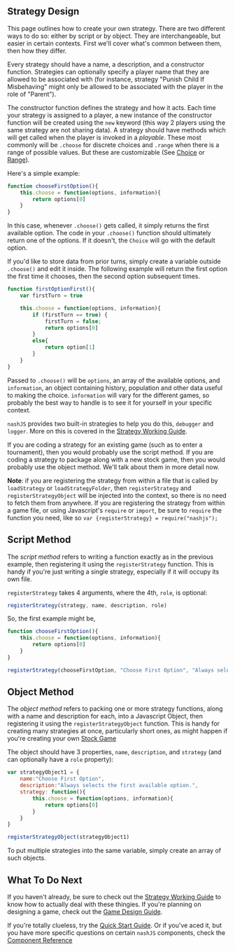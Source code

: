 ## Strategy Design

This page outlines how to create your own strategy. There are two different ways to do so: either by script or by object. They are interchangeable, but easier in certain contexts. First we'll cover what's common between them, then how they differ.

Every strategy should have a name, a description, and a constructor function. Strategies can optionally specify a player name that they are allowed to be associated with (for instance, strategy "Punish Child If Misbehaving" might only be allowed to be associated with the player in the role of "Parent").

The constructor function defines the strategy and how it acts. Each time your strategy is assigned to a player, a new instance of the constructor function will be created using the `new` keyword (this way 2 players using the same strategy are not sharing data). A strategy should have methods which will get called when the player is invoked in a _playable_. These most commonly will be `.choose` for discrete choices and `.range` when there is a range of possible values. But these are customizable (See [Choice](./playables/choice.md) or [Range](./playables/range.md)).

Here's a simple example:
```js
function chooseFirstOption(){
	this.choose = function(options, information){
		return options[0]
	}
}
```

In this case, whenever `.choose()` gets called, it simply returns the first available option. The code in your `.choose()` function should ultimately return one of the options. If it doesn't, the `Choice` will go with the default option.

If you'd like to store data from prior turns, simply create a variable outside `.choose()` and edit it inside. The following example will return the first option the first time it chooses, then the second option subsequent times.

```js
function firstOptionFirst(){
	var firstTurn = true

	this.choose = function(options, information){
		if (firstTurn == true) {
			firstTurn = false;
			return options[0]
		}
		else{
			return option[1]
		}
	}
}
```

Passed to `.choose()` will be `options`, an array of the available options, and `information`, an object containing history, population and other data useful to making the choice. `information` will vary for the different games, so probably the best way to handle is to see it for yourself in your specific context.

`nashJS` provides two built-in strategies to help you do this, `debugger` and `logger`. More on this is covered in the [Strategy Working Guide](./strategy-working.md).


If you are coding a strategy for an existing game (such as to enter a tournament), then you would probably use the script method. If you are coding a strategy to package along with a new stock game, then you would probably use the object method. We'll talk about them in more detail now.

**Note**: if you are registering the strategy from within a file that is called by `loadStrategy` or `loadStrategyFolder`, then `registerStrategy` and `registerStrategyObject` will be injected into the context, so there is no need to fetch them from anywhere. If you are registering the strategy from within a game file, or using Javascript's `require` or `import`, be sure to `require` the function you need, like so `var {registerStrategy} = require("nashjs");`

## Script Method

The _script method_ refers to writing a function exactly as in the previous example, then registering it using the `registerStrategy` function. This is handy if you're just writing a single strategy, especially if it will occupy its own file.

`registerStrategy` takes 4 arguments, where the 4th, `role`, is optional:
```js
registerStrategy(strategy, name, description, role)
```
So, the first example might be,
```js
function chooseFirstOption(){
	this.choose = function(options, information){
		return options[0]
	}
}

registerStrategy(chooseFirstOption, "Choose First Option", "Always selects the first available option.");
```


## Object Method

The _object method_ refers to packing one or more strategy functions, along with a name and description for each, into a Javascript Object, then registering it using the `registerStrategyObject` function. This is handy for creating many strategies at once, particularly short ones, as might happen if you're creating your own [Stock Game](./stock-games/index.md)

The object should have 3 properties, `name`, `description`, and `strategy` (and can optionally have a `role` property):

```js
var strategyObject1 = {
	name:"Choose First Option",
	description:"Always selects the first available option.",
	strategy: function(){
		this.choose = function(options, information){
			return options[0]
		}
	}
}

registerStrategyObject(strategyObject1)
```
To put multiple strategies into the same variable, simply create an array of such objects.

## What To Do Next

If you haven't already, be sure to check out the [Strategy Working Guide](./strategy-working.md) to know how to actually deal with these thingies. If you're planning on designing a game, check out the [Game Design Guide](./game-design.md).

If you're totally clueless, try the [Quick Start Guide](./quick-start.md). Or if you've aced it, but you have more specific questions on certain `nashJS` components, check the [Component Reference](./components/index.md)
